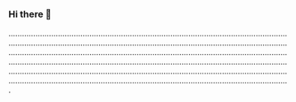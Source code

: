 ### Hi there 👋

.........................................................................................................................................................................................................................................................................................................................................................................................................................................................................................................................................................................................................................................................................................................................................................................